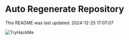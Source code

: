 # Auto Regenerate Repository

This README was last updated: 2024-12-25 17:07:07

 ![TryHackMe](https://tryhackme.com/badge/533634)